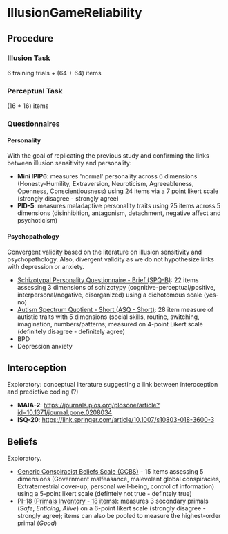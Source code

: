# IllusionGameReliability

## Procedure 

### Illusion Task


6 training trials + (64 + 64) items

### Perceptual Task

(16 + 16) items

### Questionnaires

#### Personality

With the goal of replicating the previous study and confirming the links between illusion sensitivity and personality: 

- **Mini IPIP6**: measures 'normal' personality  across 6 dimensions (Honesty-Humility, Extraversion, Neuroticism, Agreeableness, Openness, Conscientiousness) using 24 items via a 7 point likert scale (strongly disagree - strongly agree)
- **PID-5**: measures maladaptive personality traits using 25 items across 5 dimensions (disinhibition, antagonism, detachment, negative affect and psychoticism)

#### Psychopathology

Convergent validity based on the literature on illusion sensitivity and psychopathology. Also, divergent validity as we do not hypothesize links with depression or anxiety.

- [Schizotypal Personality Questionnaire - Brief (SPQ-B)](https://psycnet.apa.org/doi/10.1521/pedi.1995.9.4.346): 22 items assessing 3 dimensions of schizotypy (cognitive-perceptual/positive, interpersonal/negative, disorganized) using a dichotomous scale (yes-no)
- [Autism Spectrum Quotient - Short (ASQ - Short)](https://www.ncbi.nlm.nih.gov/pmc/articles/PMC3076581/): 28 item measure of autistic traits with 5 dimensions (social skills, routine, switching, imagination, numbers/patterns; measured on 4-point Likert scale (definitely disagree - definitely agree)
- BPD 
- Depression anxiety

## Interoception

Exploratory: conceptual literature suggesting a link between interoception and predictive coding (?)

- **MAIA-2**: https://journals.plos.org/plosone/article?id=10.1371/journal.pone.0208034
- **ISQ-20**: https://link.springer.com/article/10.1007/s10803-018-3600-3

## Beliefs

Exploratory.

- [Generic Conspiracist Beliefs Scale (GCBS)](https://doi.org/10.3389/fpsyg.2013.00279) - 15 items assessing 5 dimensions (Government malfeasance, malevolent global conspiracies, Extraterrestrial cover-up, personal well-being, control of information) using a 5-point likert scale (defintely not true - defintely true)
- [PI-18 (Primals Inventory - 18 items)](http://dx.doi.org/10.1037/pas0001055): measures 3 secondary primals (*Safe*, *Enticing*, *Alive*) on a 6-point likert scale (strongly disagree - strongly agree); items can also be pooled to measure the highest-order primal (*Good*)

